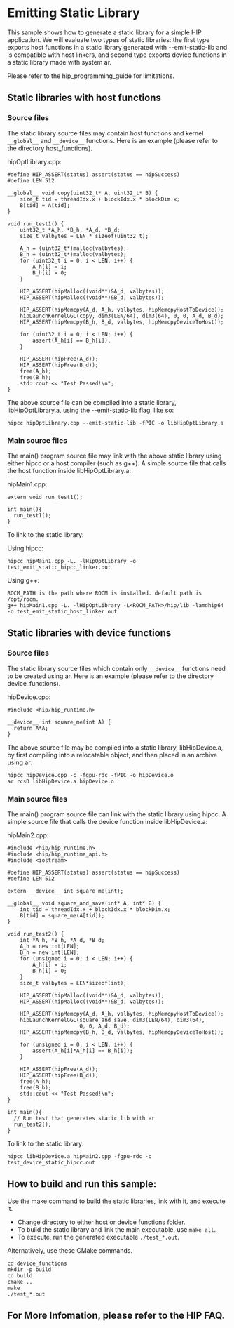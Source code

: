 # Emitting Static Library

This sample shows how to generate a static library for a simple HIP application. We will evaluate two types of static libraries: the first type exports host functions in a static library generated with --emit-static-lib and is compatible with host linkers, and second type exports device functions in a static library made with system ar.

Please refer to the hip_programming_guide for limitations.

## Static libraries with host functions

### Source files
The static library source files may contain host functions and kernel `__global__` and `__device__` functions. Here is an example (please refer to the directory host_functions).

hipOptLibrary.cpp:
```
#define HIP_ASSERT(status) assert(status == hipSuccess)
#define LEN 512

__global__ void copy(uint32_t* A, uint32_t* B) {
    size_t tid = threadIdx.x + blockIdx.x * blockDim.x;
    B[tid] = A[tid];
}

void run_test1() {
    uint32_t *A_h, *B_h, *A_d, *B_d;
    size_t valbytes = LEN * sizeof(uint32_t);

    A_h = (uint32_t*)malloc(valbytes);
    B_h = (uint32_t*)malloc(valbytes);
    for (uint32_t i = 0; i < LEN; i++) {
        A_h[i] = i;
        B_h[i] = 0;
    }

    HIP_ASSERT(hipMalloc((void**)&A_d, valbytes));
    HIP_ASSERT(hipMalloc((void**)&B_d, valbytes));

    HIP_ASSERT(hipMemcpy(A_d, A_h, valbytes, hipMemcpyHostToDevice));
    hipLaunchKernelGGL(copy, dim3(LEN/64), dim3(64), 0, 0, A_d, B_d);
    HIP_ASSERT(hipMemcpy(B_h, B_d, valbytes, hipMemcpyDeviceToHost));

    for (uint32_t i = 0; i < LEN; i++) {
        assert(A_h[i] == B_h[i]);
    }

    HIP_ASSERT(hipFree(A_d));
    HIP_ASSERT(hipFree(B_d));
    free(A_h);
    free(B_h);
    std::cout << "Test Passed!\n";
}
```

The above source file can be compiled into a static library, libHipOptLibrary.a, using the --emit-static-lib flag, like so:
```
hipcc hipOptLibrary.cpp --emit-static-lib -fPIC -o libHipOptLibrary.a
```

### Main source files
The main() program source file may link with the above static library using either hipcc or a host compiler (such as g++). A simple source file that calls the host function inside libHipOptLibrary.a:

hipMain1.cpp:
```
extern void run_test1();

int main(){
  run_test1();
}
```

To link to the static library:

Using hipcc:
```
hipcc hipMain1.cpp -L. -lHipOptLibrary -o test_emit_static_hipcc_linker.out
```
Using g++:
```
ROCM_PATH is the path where ROCM is installed. default path is /opt/rocm.
g++ hipMain1.cpp -L. -lHipOptLibrary -L<ROCM_PATH>/hip/lib -lamdhip64 -o test_emit_static_host_linker.out
```

## Static libraries with device functions

### Source files
The static library source files which contain only `__device__` functions need to be created using ar. Here is an example (please refer to the directory device_functions).

hipDevice.cpp:
```
#include <hip/hip_runtime.h>

__device__ int square_me(int A) {
  return A*A;
}
```

The above source file may be compiled into a static library, libHipDevice.a, by first compiling into a relocatable object, and then placed in an archive using ar:
```
hipcc hipDevice.cpp -c -fgpu-rdc -fPIC -o hipDevice.o
ar rcsD libHipDevice.a hipDevice.o
```

### Main source files
The main() program source file can link with the static library using hipcc. A simple source file that calls the device function inside libHipDevice.a:

hipMain2.cpp:
```
#include <hip/hip_runtime.h>
#include <hip/hip_runtime_api.h>
#include <iostream>

#define HIP_ASSERT(status) assert(status == hipSuccess)
#define LEN 512

extern __device__ int square_me(int);

__global__ void square_and_save(int* A, int* B) {
    int tid = threadIdx.x + blockIdx.x * blockDim.x;
    B[tid] = square_me(A[tid]);
}

void run_test2() {
    int *A_h, *B_h, *A_d, *B_d;
    A_h = new int[LEN];
    B_h = new int[LEN];
    for (unsigned i = 0; i < LEN; i++) {
        A_h[i] = i;
        B_h[i] = 0;
    }
    size_t valbytes = LEN*sizeof(int);

    HIP_ASSERT(hipMalloc((void**)&A_d, valbytes));
    HIP_ASSERT(hipMalloc((void**)&B_d, valbytes));

    HIP_ASSERT(hipMemcpy(A_d, A_h, valbytes, hipMemcpyHostToDevice));
    hipLaunchKernelGGL(square_and_save, dim3(LEN/64), dim3(64),
                       0, 0, A_d, B_d);
    HIP_ASSERT(hipMemcpy(B_h, B_d, valbytes, hipMemcpyDeviceToHost));

    for (unsigned i = 0; i < LEN; i++) {
        assert(A_h[i]*A_h[i] == B_h[i]);
    }

    HIP_ASSERT(hipFree(A_d));
    HIP_ASSERT(hipFree(B_d));
    free(A_h);
    free(B_h);
    std::cout << "Test Passed!\n";
}

int main(){
  // Run test that generates static lib with ar
  run_test2();
}
```

To link to the static library:
```
hipcc libHipDevice.a hipMain2.cpp -fgpu-rdc -o test_device_static_hipcc.out
```

##  How to build and run this sample:
Use the make command to build the static libraries, link with it, and execute it.
- Change directory to either host or device functions folder.
- To build the static library and link the main executable, use `make all`.
- To execute, run the generated executable `./test_*.out`.

Alternatively, use these CMake commands.
```
cd device_functions
mkdir -p build
cd build
cmake ..
make
./test_*.out
```

## For More Infomation, please refer to the HIP FAQ.
